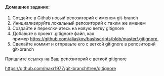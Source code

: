 #### Домашнее задание:

1. Создайте в Github новый репозиторий с именем git-branch
2. Инициализируйте локальный репозиторий с таким же именем
3. Создайте и переключитесь на новую ветку gitignore
4. Добавьте в проект .gitignore файл, как пример https://github.com/aliaskov/bashscripts/blob/master/.gitignore 
5. Сделайте коммит и отправьте его с веткой gitignore в репозиторий git-branch
    

Пришлите ссылку на Ваш репозиторий с веткой gitignore




https://github.com/maxr1977/git-branch/tree/gitignore